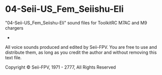 # 04-Seii-US_Fem_Seiishu-Eli
"04-Seii-US_Fem_Seiishu-Eli" sound files for ToolkitRC M7AC and M9 chargers

-

All voice sounds produced and edited by Seii-FPV.
You are free to use and distribute them, as long as you credit the author and without removing this text file.

Copyright © Seii-FPV, 1971 - 2777, All Rights Reserved
